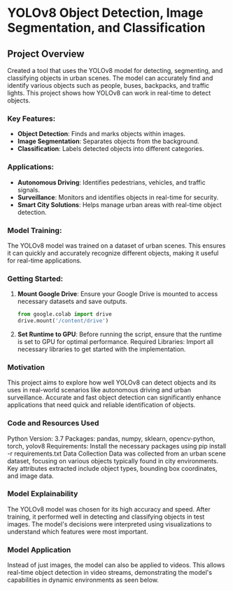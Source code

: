 # YOLOv8 Object Detection, Image Segmentation, and Classification

## Project Overview

Created a tool that uses the YOLOv8 model for detecting, segmenting, and classifying objects in urban scenes. The model can accurately find and identify various objects such as people, buses, backpacks, and traffic lights. This project shows how YOLOv8 can work in real-time to detect objects.

### Key Features:
- **Object Detection**: Finds and marks objects within images.
- **Image Segmentation**: Separates objects from the background.
- **Classification**: Labels detected objects into different categories.

### Applications:
- **Autonomous Driving**: Identifies pedestrians, vehicles, and traffic signals.
- **Surveillance**: Monitors and identifies objects in real-time for security.
- **Smart City Solutions**: Helps manage urban areas with real-time object detection.

### Model Training:
The YOLOv8 model was trained on a dataset of urban scenes. This ensures it can quickly and accurately recognize different objects, making it useful for real-time applications.

### Getting Started:
1. **Mount Google Drive**: Ensure your Google Drive is mounted to access necessary datasets and save outputs.
   ```python
   from google.colab import drive
   drive.mount('/content/drive')

2. **Set Runtime to GPU**: Before running the script, ensure that the runtime is set to GPU for optimal performance.
Required Libraries:
Import all necessary libraries to get started with the implementation.

### Motivation
This project aims to explore how well YOLOv8 can detect objects and its uses in real-world scenarios like autonomous driving and urban surveillance. Accurate and fast object detection can significantly enhance applications that need quick and reliable identification of objects.

### Code and Resources Used
Python Version: 3.7
Packages: pandas, numpy, sklearn, opencv-python, torch, yolov8
Requirements: Install the necessary packages using pip install -r requirements.txt
Data Collection
Data was collected from an urban scene dataset, focusing on various objects typically found in city environments. Key attributes extracted include object types, bounding box coordinates, and image data.


### Model Explainability
The YOLOv8 model was chosen for its high accuracy and speed. After training, it performed well in detecting and classifying objects in test images. The model's decisions were interpreted using visualizations to understand which features were most important.

### Model Application
Instead of just images, the model can also be applied to videos. This allows real-time object detection in video streams, demonstrating the model's capabilities in dynamic environments as seen below.
